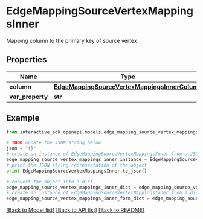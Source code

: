 # EdgeMappingSourceVertexMappingsInner

Mapping column to the primary key of source vertex

## Properties

Name | Type | Description | Notes
------------ | ------------- | ------------- | -------------
**column** | [**EdgeMappingSourceVertexMappingsInnerColumn**](EdgeMappingSourceVertexMappingsInnerColumn.md) |  | [optional] 
**var_property** | **str** |  | [optional] 

## Example

```python
from interactive_sdk.openapi.models.edge_mapping_source_vertex_mappings_inner import EdgeMappingSourceVertexMappingsInner

# TODO update the JSON string below
json = "{}"
# create an instance of EdgeMappingSourceVertexMappingsInner from a JSON string
edge_mapping_source_vertex_mappings_inner_instance = EdgeMappingSourceVertexMappingsInner.from_json(json)
# print the JSON string representation of the object
print EdgeMappingSourceVertexMappingsInner.to_json()

# convert the object into a dict
edge_mapping_source_vertex_mappings_inner_dict = edge_mapping_source_vertex_mappings_inner_instance.to_dict()
# create an instance of EdgeMappingSourceVertexMappingsInner from a dict
edge_mapping_source_vertex_mappings_inner_form_dict = edge_mapping_source_vertex_mappings_inner.from_dict(edge_mapping_source_vertex_mappings_inner_dict)
```
[[Back to Model list]](../README.md#documentation-for-models) [[Back to API list]](../README.md#documentation-for-api-endpoints) [[Back to README]](../README.md)


